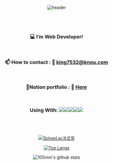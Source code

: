 <div align="center">

![header](https://capsule-render.vercel.app/api?type=waving&color=gradient&height=150&section=header&text=Hello&nbsp;I'm&nbsp;SeyoungKim&fontColor=ffffff&fontSize=40&animation=fadeIn&fontAlignY=27)
## &nbsp;
  
### :computer: I’m Web Developer!
<br/>

### :mailbox: How to contact : :information_desk_person: <a href="mailto:king7532@knou.com" target="_blank" rel="noopener noreferrer">king7532@knou.com</a>
<br/>

### :page_with_curl:Notion portfolio : :information_desk_person: <a href="https://gleaming-creature-89a.notion.site/b4fbf39c0a24479aa241e232e53b1207?pvs=4" target="_blank" rel="noopener noreferrer">Here</a>
<br/>

### Using With: <img src="https://img.shields.io/badge/MySQL-4479A1?style=for-the-badge&logo=MySQL&logoColor=white"><img src="https://img.shields.io/badge/github-181717?style=for-the-badge&logo=github&logoColor=white"><img src="https://img.shields.io/badge/C-A8B9CC?style=for-the-badge&logo=c&logoColor=white"><img src="https://img.shields.io/badge/Python-3776AB?style=for-the-badge&logo=python&logoColor=white"><img src="https://img.shields.io/badge/atom-66595C?style=for-the-badge&logo=atom&logoColor=white">


## &nbsp;
[![Solved.ac프로필](http://mazassumnida.wtf/api/v2/generate_badge?boj={king7532})](https://solved.ac/{king7532})
<br/>

[![Top Langs](https://github-readme-stats.vercel.app/api/top-langs/?username=105mm&layout=compact)](https://github.com/anuraghazra/github-readme-stats)
<br/>

![105mm's github stats](https://github-readme-stats.vercel.app/api?username=105mm&show_icons=true&theme=tokyonight)
<br/>

</div>
